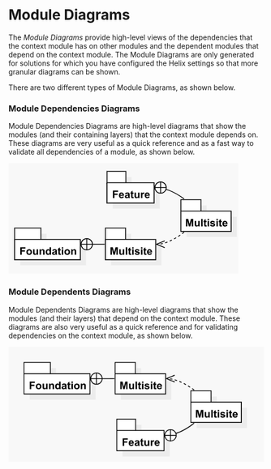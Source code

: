 # Module Diagrams

The _Module Diagrams_ provide high-level views of the dependencies that the context module has on other modules and the dependent modules that depend on the context module. The Module Diagrams are only generated for solutions for which you have configured the Helix settings so that more granular diagrams can be shown.

There are two different types of Module Diagrams, as shown below.

### Module Dependencies Diagrams

Module Dependencies Diagrams are high-level diagrams that show the modules \(and their containing layers\) that the context module depends on. These diagrams are very useful as a quick reference and as a fast way to validate all dependencies of a module, as shown below.

![Feature.Multisite Module Dependencies Diagram from Habitat](../../.gitbook/assets/feature.multisite-dependenciesdiagram.png)

### Module Dependents Diagrams

Module Dependents Diagrams are high-level diagrams that show the modules \(and their layers\) that depend on the context module. These diagrams are also very useful as a quick reference and for validating dependencies on the context module, as shown below.

![Foundation.Multisite Module Dependents Diagram from Habitat](../../.gitbook/assets/foundation.multisite-dependentsdiagram.png)



